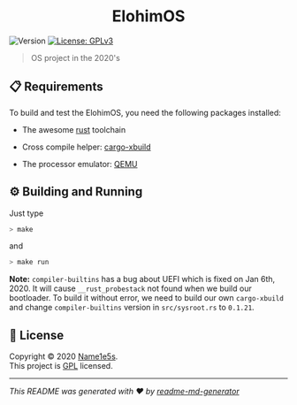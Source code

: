 <h1 align="center">ElohimOS</h1>
<p>
  <img alt="Version" src="https://img.shields.io/badge/version-0.0.0-blue.svg?cacheSeconds=2592000" />
  <a href="https://www.gnu.org/licenses/gpl-3.0.en.html" target="_blank">
    <img alt="License: GPLv3" src="https://img.shields.io/badge/License-GPLv3-yellow.svg" />
  </a>
</p>

> OS project in the 2020's

## 📋 Requirements

To build and test the ElohimOS, you need the following packages installed:

- The awesome [rust](https://www.rust-lang.org/) toolchain

- Cross compile helper: [cargo-xbuild](https://github.com/rust-osdev/cargo-xbuild)

- The processor emulator: [QEMU](https://www.qemu.org/)

## ⚙️ Building and Running

Just type

```bash
> make
```

and 

```bash
> make run
```

**Note:** `compiler-builtins` has a bug about UEFI which is fixed on Jan 6th, 2020. It will cause `__rust_probestack` not found when we build our bootloader. To build it without error, we need to build our own `cargo-xbuild` and change `compiler-builtins` version in `src/sysroot.rs` to `0.1.21`.

## 📝 License

Copyright © 2020 [Name1e5s](https://github.com/name1e5s).<br />
This project is [GPL](https://www.gnu.org/licenses/gpl-3.0.en.html) licensed.

***
_This README was generated with ❤️ by [readme-md-generator](https://github.com/kefranabg/readme-md-generator)_